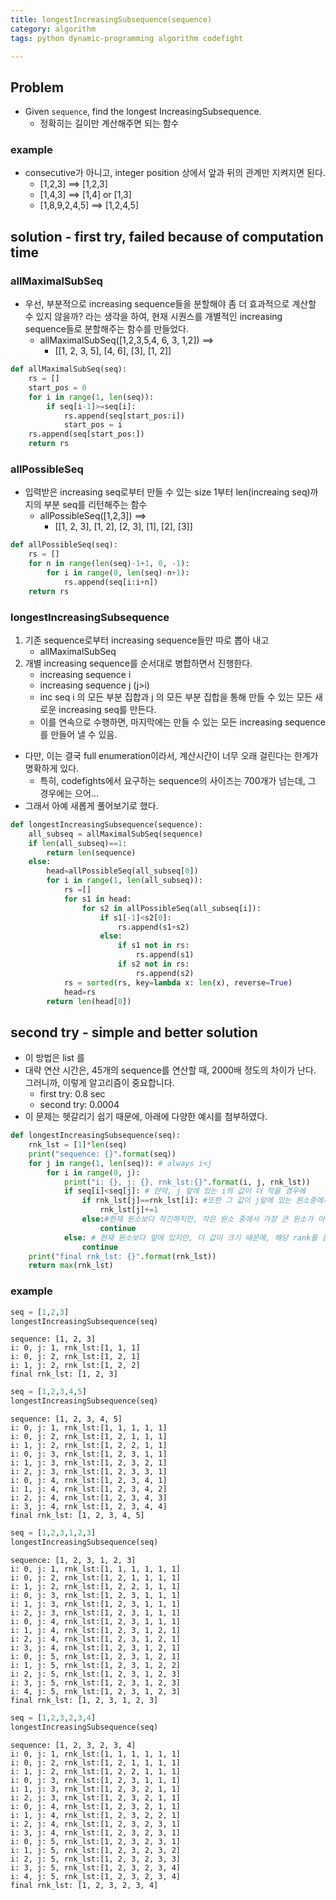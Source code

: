 ```yaml
---
title: longestIncreasingSubsequence(sequence)
category: algorithm
tags: python dynamic-programming algorithm codefight

---
```


## Problem 

- Given `sequence`, find the longest IncreasingSubsequence. 
	- 정확히는 길이만 계산해주면 되는 함수

### example 

- consecutive가 아니고, integer position 상에서 앞과 뒤의 관계만 지켜지면 된다. 
	- [1,2,3] ==> [1,2,3]
	- [1,4,3] ==> [1,4] or [1,3]
	- [1,8,9,2,4,5] ==> [1,2,4,5]

## solution - first try, failed because of computation time

### allMaximalSubSeq

- 우선, 부분적으로 increasing sequence들을 분할해야 좀 더 효과적으로 계산할 수 있지 않을까? 라는 생각을 하여, 현재 시퀀스를 개별적인 increasing sequence들로 분할해주는 함수를 만들었다. 
	- allMaximalSubSeq([1,2,3,5,4, 6, 3, 1,2]) ==>
		- [[1, 2, 3, 5], [4, 6], [3], [1, 2]]

```python
def allMaximalSubSeq(seq):
    rs = []
    start_pos = 0 
    for i in range(1, len(seq)):
        if seq[i-1]>=seq[i]:
            rs.append(seq[start_pos:i])
            start_pos = i
    rs.append(seq[start_pos:])
    return rs
```

### allPossibleSeq

- 입력받은 increasing seq로부터 만들 수 있는 size 1부터 len(increaing seq)까지의 부분 seq를 리턴해주는 함수 
	- allPossibleSeq([1,2,3]) ==> 
		- [[1, 2, 3], [1, 2], [2, 3], [1], [2], [3]]

```python
def allPossibleSeq(seq):
    rs = []
    for n in range(len(seq)-1+1, 0, -1):
        for i in range(0, len(seq)-n+1):
            rs.append(seq[i:i+n])
    return rs
```

### longestIncreasingSubsequence

1. 기존 sequence로부터 increasing sequence들만 따로 뽑아 내고 
	- allMaximalSubSeq
2. 개별 increasing sequence를 순서대로 병합하면서 진행한다. 
	- increasing sequence i 
	- increasing sequence j (j>i)
	- inc seq i 의 모든 부분 집합과 j 의 모든 부분 집합을 통해 만들 수 있는 모든 새로운 increasing seq를 만든다. 
	- 이를 연속으로 수행하면, 마지막에는 만들 수 있는 모든 increasing sequence를 만들어 낼 수 있음. 

- 다만, 이는 결국 full enumeration이라서, 계산시간이 너무 오래 걸린다는 한계가 명확하게 있다. 
	- 특히, codefights에서 요구하는 sequence의 사이즈는 700개가 넘는데, 그 경우에는 으어...
- 그래서 아예 새롭게 풀어보기로 했다. 

```python
def longestIncreasingSubsequence(sequence):
    all_subseq = allMaximalSubSeq(sequence)
    if len(all_subseq)==1:
        return len(sequence)
    else:
        head=allPossibleSeq(all_subseq[0])
        for i in range(1, len(all_subseq)):
            rs =[]
            for s1 in head:
                for s2 in allPossibleSeq(all_subseq[i]):
                    if s1[-1]<s2[0]:
                        rs.append(s1+s2)
                    else:
                        if s1 not in rs:
                            rs.append(s1)
                        if s2 not in rs:
                            rs.append(s2)
            rs = sorted(rs, key=lambda x: len(x), reverse=True)
            head=rs
        return len(head[0])
```

## second try - simple and better solution 

- 이 방법은 list 를 
- 대략 연산 시간은, 45개의 sequence를 연산할 때, 2000배 정도의 차이가 난다. 그러니까, 이렇게 알고리즘이 중요합니다. 
	- first try: 0.8 sec
	- second try: 0.0004
- 이 문제는 헷갈리기 쉽기 때문에, 아래에 다양한 예시를 첨부하였다. 

```python
def longestIncreasingSubsequence(seq):
    rnk_lst = [1]*len(seq)
    print("sequence: {}".format(seq))
    for j in range(1, len(seq)): # always i<j
        for i in range(0, j):
            print("i: {}, j: {}, rnk_lst:{}".format(i, j, rnk_lst))
            if seq[i]<seq[j]: # 만약, j 앞에 있는 i의 값이 더 작을 경우에
                if rnk_lst[j]==rnk_lst[i]: #또한 그 값이 j앞에 있는 원소중에서 가장 큰 원소일 경우, 
                    rnk_lst[j]+=1
                else:#현재 원소보다 작긴하지만, 작은 원소 중에서 가장 큰 원소가 아니기 때문에, 넘어간다. 
                	continue
            else: # 현재 원소보다 앞에 있지만, 더 값이 크기 때문에, 해당 rank를 참고할 필요가 없다. 
            	continue
    print("final rnk_lst: {}".format(rnk_lst))
    return max(rnk_lst)
```


### example 

```python
seq = [1,2,3]
longestIncreasingSubsequence(seq)
```

```
sequence: [1, 2, 3]
i: 0, j: 1, rnk_lst:[1, 1, 1]
i: 0, j: 2, rnk_lst:[1, 2, 1]
i: 1, j: 2, rnk_lst:[1, 2, 2]
final rnk_lst: [1, 2, 3]
```

```python
seq = [1,2,3,4,5]
longestIncreasingSubsequence(seq)
```

```
sequence: [1, 2, 3, 4, 5]
i: 0, j: 1, rnk_lst:[1, 1, 1, 1, 1]
i: 0, j: 2, rnk_lst:[1, 2, 1, 1, 1]
i: 1, j: 2, rnk_lst:[1, 2, 2, 1, 1]
i: 0, j: 3, rnk_lst:[1, 2, 3, 1, 1]
i: 1, j: 3, rnk_lst:[1, 2, 3, 2, 1]
i: 2, j: 3, rnk_lst:[1, 2, 3, 3, 1]
i: 0, j: 4, rnk_lst:[1, 2, 3, 4, 1]
i: 1, j: 4, rnk_lst:[1, 2, 3, 4, 2]
i: 2, j: 4, rnk_lst:[1, 2, 3, 4, 3]
i: 3, j: 4, rnk_lst:[1, 2, 3, 4, 4]
final rnk_lst: [1, 2, 3, 4, 5]
```

```python
seq = [1,2,3,1,2,3]
longestIncreasingSubsequence(seq)
```

```
sequence: [1, 2, 3, 1, 2, 3]
i: 0, j: 1, rnk_lst:[1, 1, 1, 1, 1, 1]
i: 0, j: 2, rnk_lst:[1, 2, 1, 1, 1, 1]
i: 1, j: 2, rnk_lst:[1, 2, 2, 1, 1, 1]
i: 0, j: 3, rnk_lst:[1, 2, 3, 1, 1, 1]
i: 1, j: 3, rnk_lst:[1, 2, 3, 1, 1, 1]
i: 2, j: 3, rnk_lst:[1, 2, 3, 1, 1, 1]
i: 0, j: 4, rnk_lst:[1, 2, 3, 1, 1, 1]
i: 1, j: 4, rnk_lst:[1, 2, 3, 1, 2, 1]
i: 2, j: 4, rnk_lst:[1, 2, 3, 1, 2, 1]
i: 3, j: 4, rnk_lst:[1, 2, 3, 1, 2, 1]
i: 0, j: 5, rnk_lst:[1, 2, 3, 1, 2, 1]
i: 1, j: 5, rnk_lst:[1, 2, 3, 1, 2, 2]
i: 2, j: 5, rnk_lst:[1, 2, 3, 1, 2, 3]
i: 3, j: 5, rnk_lst:[1, 2, 3, 1, 2, 3]
i: 4, j: 5, rnk_lst:[1, 2, 3, 1, 2, 3]
final rnk_lst: [1, 2, 3, 1, 2, 3]
```

```python
seq = [1,2,3,2,3,4]
longestIncreasingSubsequence(seq)
```

```
sequence: [1, 2, 3, 2, 3, 4]
i: 0, j: 1, rnk_lst:[1, 1, 1, 1, 1, 1]
i: 0, j: 2, rnk_lst:[1, 2, 1, 1, 1, 1]
i: 1, j: 2, rnk_lst:[1, 2, 2, 1, 1, 1]
i: 0, j: 3, rnk_lst:[1, 2, 3, 1, 1, 1]
i: 1, j: 3, rnk_lst:[1, 2, 3, 2, 1, 1]
i: 2, j: 3, rnk_lst:[1, 2, 3, 2, 1, 1]
i: 0, j: 4, rnk_lst:[1, 2, 3, 2, 1, 1]
i: 1, j: 4, rnk_lst:[1, 2, 3, 2, 2, 1]
i: 2, j: 4, rnk_lst:[1, 2, 3, 2, 3, 1]
i: 3, j: 4, rnk_lst:[1, 2, 3, 2, 3, 1]
i: 0, j: 5, rnk_lst:[1, 2, 3, 2, 3, 1]
i: 1, j: 5, rnk_lst:[1, 2, 3, 2, 3, 2]
i: 2, j: 5, rnk_lst:[1, 2, 3, 2, 3, 3]
i: 3, j: 5, rnk_lst:[1, 2, 3, 2, 3, 4]
i: 4, j: 5, rnk_lst:[1, 2, 3, 2, 3, 4]
final rnk_lst: [1, 2, 3, 2, 3, 4]
```

